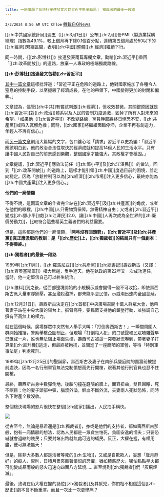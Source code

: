 ```yaml
---
title: 一廂情願？彭博社接連發文苦勸習近平懸崖勒馬｜ 獨裁者的最後一段路
---
```

`3/2/2024 8:56 AM UTC Chloe` [轉載自GNews](https://gnews.org/articles/2358644)


  
[[zh:中共國家統計局]]週五（[[zh:3月1日]]）公布[[zh:2月]]份PMI（製造業採購經理）指數為49.1%，較上個月再下降0.1個百分點，連續第五個月處於50以下的[[zh:經濟]]緊縮區間，表明[[zh:中國]]整體[[zh:經濟]]繼續下行。

同一時間，《[[zh:彭博社]]》接連發表兩篇專欄文章，勸喻[[zh:習近平]]重回「[[zh:改革開放]]」的道路，放棄一人專政的極端獨裁路線。

**[[zh:彭博社]]接連發文苦勸[[zh:習近平]]**

  

[其中一篇文章](https://www.bloomberg.com/news/features/2024-02-29/xi-s-one-man-rule-over-china-s-economy-is-spurring-unrest)這樣批評道：「習近平正在危險的道路上，他對國家施加了各種令人窒息的控制手段，以至扼殺了經濟成長，在他的帶領下，中國變得更加的封閉和偏執。」

  

文章認為，儘管[[zh:中共]]有嘗試刺激[[zh:經濟]]，但收效甚微，其關鍵原因就是[[zh:習近平]]對[[zh:政治]]體系以及人民的管制力度過激，毀掉了所有人對未來的希望。「如果他（[[zh:習近平]]）不改變路線，黨員幹部將終日惶恐不安，[[zh:共產黨]]或陷入瓦解危機；同時，[[zh:國家]]將繼續面臨停滯，企業不再有創造力，年輕人不再有信心。」

  

而[另一篇文章](https://www.bloomberg.com/opinion/articles/2024-02-29/china-economy-xi-needs-to-look-backward-to-move-forward)則用大篇幅的文字，苦口婆心地「請求」習近平以史為鑒：「習近平應該明白到，他的政治合法性取決於經濟成就和提高14億人民的生活水平。只有讓中國人民對自己的前景感到樂觀，整個國家才能強大，其政權才會穩固。」

  

文章提議，[[zh:習近平]]應效法前任（[[zh:鄧小平]]及[[zh:江澤民]]）的做法，回到「[[zh:改革開放]]」的道路上，這樣才能引領[[zh:中國]]度過目前的困境，並走向穩定。因為「放鬆控制可以為[[zh:經濟]][[zh:市場]]注入更多信心，最終亦能為[[zh:中國共產黨]]注入更多信心。」

**他們的一廂情願**  

不得不說，這兩篇文章的作者完全站在[[zh:習近平]]及[[zh:共產黨]]的角度，或者在他們的眼裡，[[zh:中國]]人只需物質保障，無需精神自由；又或者[[zh:習近平]]變成[[zh:鄧小平]]或[[zh:江澤民]]2.0，讓[[zh:中國]]人再次成為全世界的[[zh:廉價勞動力]]，比較符合這些精英主義者們的利益需要。

  

但是，這些都是他們的一廂情願，**「開弓沒有回頭箭」，[[zh:習近平]]及[[zh:共產黨]]真正應汲取的教訓：是「[[zh:歷史]]上，[[zh:獨裁者]]的結局只有一個劇本：不得善終。」**

  

**[[zh:獨裁者]]的最後一段路** 

  

1989年[[zh:11月]]，[[zh:羅馬尼亞]][[zh:共產黨]][[zh:總書記]]壽西斯古（又譯：[[zh:齊奧塞斯庫]]）權大無邊，隻手遮天。他在執政的第22年又一次成功連任，當時，他一定堅信自己可以終生統治。

  

[[zh:誰料]]到之後，從西部邊境開始的小規模示威會變得一發不可收拾，即使壽西斯古派大量軍隊鎮壓，甚至濫殺濫捕，都未能平息民憤，示威潮迅速向全國蔓延。

  

[[zh:12月21日]]，壽西斯古決定在[[zh:首都]]中央廣場召開十萬人群眾大會，他帶著妻子站在中央大廈的陽台上，振臂高呼，要民眾支持他的鎮壓行動，並強調自己擁有至高無上的權力。

  

就在這個時候，廣場群眾中突然有人舉手大叫：「打倒壽西斯古！」一瞬間周圍人群開始推攘，警察舉槍企圖制止，但現場「打倒殺人犯」的口號聲和民眾嘈雜聲早已匯成一片，誰也無法阻止場面失控，壽西司古被這一突發狀況嚇到，帶著妻子打算坐[[zh:直升機]]逃走，但最終被拘捕，並關進了一座簡陋的軍營，等待「特別軍事法庭」判處死刑。

  

1989年[[zh:12月25日]]的聖誕節，壽西斯古及妻子在南部兵營庭院的圍牆前被提前處決，因為一名行刑軍官無法克制憤怒而先行開槍，跟著其他行刑官員也忍不住開槍。

  

最終，壽西斯古身中數彈倒地，後腦勺撞在庭院的牆上，面容扭曲，雙目圓睜，死不瞑目；他的妻子頭部中彈，腦漿外溢，鮮血不斷外流，夫妻兩人死狀恐怖，同時名下財產全數沒收。

  

整個槍決現場的影片很快在整個[[zh:國家]]播出，人民拍手稱快。



![](ipfs://QmS8RQ26t1LxW8QQeCfgmcuwmemYGttCBLBoKHuwNqvaQA?.png)


  

從古至今，無論是暴君還是[[zh:獨裁者]]，亦或是他們的支持者，都如壽西斯古那般，抱有一廂情願的想法，認為人民都是一眾貪生怕死，貪圖安逸的懦夫；只要恐嚇就會退縮的賤民；只要封堵出路就無處可逃的蟻民。反正，大權在握，有權用盡，便可無法無天！

  

但是，除非大多數人都是活著等死的[[zh:生物]]，又或是自欺欺人，妄想「歲月靜好」的癡人，否則，日積月累夾雜著憤恨的恐懼，猶如積薪歷火，哪怕點點星火都可能變成暴雨般的怒火迅速向四面八方延燒......直至燒到[[zh:獨裁者]]們「灰飛煙滅」。

  

最後，致現在仍大權在握的諸位[[zh:獨裁者]]及其幫兇，你們相不相信這個[[zh:歷史]]劇本會不斷重演，而且一次比一次更慘痛？
